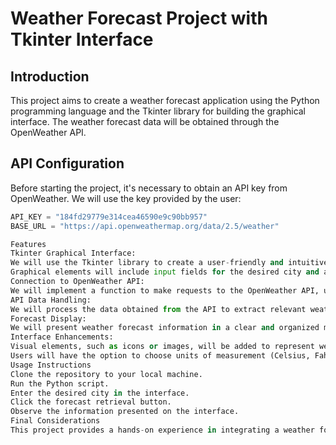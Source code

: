 # Weather Forecast Project with Tkinter Interface

## Introduction
This project aims to create a weather forecast application using the Python programming language and the Tkinter library for building the graphical interface. The weather forecast data will be obtained through the OpenWeather API.

## API Configuration
Before starting the project, it's necessary to obtain an API key from OpenWeather. We will use the key provided by the user:
```python
API_KEY = "184fd29779e314cea46590e9c90bb957"
BASE_URL = "https://api.openweathermap.org/data/2.5/weather"

Features
Tkinter Graphical Interface:
We will use the Tkinter library to create a user-friendly and intuitive interface.
Graphical elements will include input fields for the desired city and a button to get the forecast.
Connection to OpenWeather API:
We will implement a function to make requests to the OpenWeather API, using the configured key and URL.
API Data Handling:
We will process the data obtained from the API to extract relevant weather forecast information.
Forecast Display:
We will present weather forecast information in a clear and organized manner on the graphical interface.
Interface Enhancements:
Visual elements, such as icons or images, will be added to represent weather conditions.
Users will have the option to choose units of measurement (Celsius, Fahrenheit, etc.) in the interface.
Usage Instructions
Clone the repository to your local machine.
Run the Python script.
Enter the desired city in the interface.
Click the forecast retrieval button.
Observe the information presented on the interface.
Final Considerations
This project provides a hands-on experience in integrating a weather forecast API with a graphical interface using Tkinter. Feel free to contribute, suggest improvements, or adapt the code to meet your needs. Thank you for using this project, and we hope it proves helpful for your weather forecast applications.
